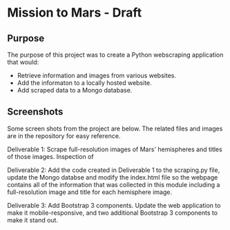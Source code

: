 # Mission to Mars - Draft
## Purpose

The purpose of this project was to create a Python webscraping application that would:
- Retrieve information and images from various websites.
- Add the informaton to a locally hosted website. 
- Add scraped data to a Mongo database.

## Screenshots
Some screen shots from the project are below. The related files and images are in the repository for easy reference.

Deliverable 1: Scrape full-resolution images of Mars' hemispheres and titles of those images.
Inspection of 
![]()


Deliverable 2: Add the code created in Deliverable 1 to the scraping.py file, update the Mongo databse and modify the index.html file so the webpage contains all of the information that was collected in this module including a full-resolution image and title for each hemisphere image.

Deliverable 3: Add Bootstrap 3 components. Update the web application to make it mobile-responsive, and two additional Bootstrap 3 components to make it stand out. 

